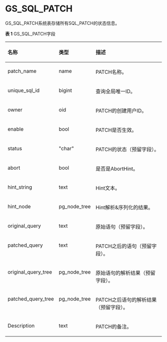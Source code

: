# GS\_SQL\_PATCH

GS\_SQL\_PATCH系统表存储所有SQL\_PATCH的状态信息。

**表 1**  GS\_SQL\_PATCH字段

<a name="table1295815488219"></a>
<table><thead align="left"><tr id="row49590483218"><th class="cellrowborder" valign="top" width="18.74187418741874%" id="mcps1.2.4.1.1"><p id="p1495913481323"><a name="p1495913481323"></a><a name="p1495913481323"></a>名称</p>
</th>
<th class="cellrowborder" valign="top" width="17.77177717771777%" id="mcps1.2.4.1.2"><p id="p1795917488218"><a name="p1795917488218"></a><a name="p1795917488218"></a>类型</p>
</th>
<th class="cellrowborder" valign="top" width="63.48634863486349%" id="mcps1.2.4.1.3"><p id="p8959184814217"><a name="p8959184814217"></a><a name="p8959184814217"></a>描述</p>
</th>
</tr>
</thead>
<tbody><tr id="row9959848827"><td class="cellrowborder" valign="top" width="18.74187418741874%" headers="mcps1.2.4.1.1 "><p id="p13959174812211"><a name="p13959174812211"></a><a name="p13959174812211"></a>patch_name</p>
</td>
<td class="cellrowborder" valign="top" width="17.77177717771777%" headers="mcps1.2.4.1.2 "><p id="p595924812216"><a name="p595924812216"></a><a name="p595924812216"></a>name</p>
</td>
<td class="cellrowborder" valign="top" width="63.48634863486349%" headers="mcps1.2.4.1.3 "><p id="p6959348726"><a name="p6959348726"></a><a name="p6959348726"></a>PATCH名称。</p>
</td>
</tr>
<tr id="row89591548126"><td class="cellrowborder" valign="top" width="18.74187418741874%" headers="mcps1.2.4.1.1 "><p id="p11959174819219"><a name="p11959174819219"></a><a name="p11959174819219"></a>unique_sql_id</p>
</td>
<td class="cellrowborder" valign="top" width="17.77177717771777%" headers="mcps1.2.4.1.2 "><p id="p29591248921"><a name="p29591248921"></a><a name="p29591248921"></a>bigint</p>
</td>
<td class="cellrowborder" valign="top" width="63.48634863486349%" headers="mcps1.2.4.1.3 "><p id="p11959548722"><a name="p11959548722"></a><a name="p11959548722"></a>查询全局唯一ID。</p>
</td>
</tr>
<tr id="row57461749192117"><td class="cellrowborder" valign="top" width="18.74187418741874%" headers="mcps1.2.4.1.1 "><p id="p15746249102119"><a name="p15746249102119"></a><a name="p15746249102119"></a>owner</p>
</td>
<td class="cellrowborder" valign="top" width="17.77177717771777%" headers="mcps1.2.4.1.2 "><p id="p13746104913219"><a name="p13746104913219"></a><a name="p13746104913219"></a>oid</p>
</td>
<td class="cellrowborder" valign="top" width="63.48634863486349%" headers="mcps1.2.4.1.3 "><p id="p1574664962111"><a name="p1574664962111"></a><a name="p1574664962111"></a>PATCH的创建用户ID。</p>
</td>
</tr>
<tr id="row52941515106"><td class="cellrowborder" valign="top" width="18.74187418741874%" headers="mcps1.2.4.1.1 "><p id="p82941551161014"><a name="p82941551161014"></a><a name="p82941551161014"></a>enable</p>
</td>
<td class="cellrowborder" valign="top" width="17.77177717771777%" headers="mcps1.2.4.1.2 "><p id="p729495161016"><a name="p729495161016"></a><a name="p729495161016"></a>bool</p>
</td>
<td class="cellrowborder" valign="top" width="63.48634863486349%" headers="mcps1.2.4.1.3 "><p id="p122941051161016"><a name="p122941051161016"></a><a name="p122941051161016"></a>PATCH是否生效。</p>
</td>
</tr>
<tr id="row11764201522310"><td class="cellrowborder" valign="top" width="18.74187418741874%" headers="mcps1.2.4.1.1 "><p id="p976411542311"><a name="p976411542311"></a><a name="p976411542311"></a>status</p>
</td>
<td class="cellrowborder" valign="top" width="17.77177717771777%" headers="mcps1.2.4.1.2 "><p id="p67644158236"><a name="p67644158236"></a><a name="p67644158236"></a>"char"</p>
</td>
<td class="cellrowborder" valign="top" width="63.48634863486349%" headers="mcps1.2.4.1.3 "><p id="p8764171552316"><a name="p8764171552316"></a><a name="p8764171552316"></a>PATCH的状态（预留字段）。</p>
</td>
</tr>
<tr id="row718483141116"><td class="cellrowborder" valign="top" width="18.74187418741874%" headers="mcps1.2.4.1.1 "><p id="p201845317117"><a name="p201845317117"></a><a name="p201845317117"></a>abort</p>
</td>
<td class="cellrowborder" valign="top" width="17.77177717771777%" headers="mcps1.2.4.1.2 "><p id="p201841931121115"><a name="p201841931121115"></a><a name="p201841931121115"></a>bool</p>
</td>
<td class="cellrowborder" valign="top" width="63.48634863486349%" headers="mcps1.2.4.1.3 "><p id="p9184173113116"><a name="p9184173113116"></a><a name="p9184173113116"></a>是否是AbortHint。</p>
</td>
</tr>
<tr id="row168971594114"><td class="cellrowborder" valign="top" width="18.74187418741874%" headers="mcps1.2.4.1.1 "><p id="p12897165981120"><a name="p12897165981120"></a><a name="p12897165981120"></a>hint_string</p>
</td>
<td class="cellrowborder" valign="top" width="17.77177717771777%" headers="mcps1.2.4.1.2 "><p id="p28977592118"><a name="p28977592118"></a><a name="p28977592118"></a>text</p>
</td>
<td class="cellrowborder" valign="top" width="63.48634863486349%" headers="mcps1.2.4.1.3 "><p id="p11897195961119"><a name="p11897195961119"></a><a name="p11897195961119"></a>Hint文本。</p>
</td>
</tr>
<tr id="row13214142271213"><td class="cellrowborder" valign="top" width="18.74187418741874%" headers="mcps1.2.4.1.1 "><p id="p12141622111213"><a name="p12141622111213"></a><a name="p12141622111213"></a>hint_node</p>
</td>
<td class="cellrowborder" valign="top" width="17.77177717771777%" headers="mcps1.2.4.1.2 "><p id="p17214102212120"><a name="p17214102212120"></a><a name="p17214102212120"></a>pg_node_tree</p>
</td>
<td class="cellrowborder" valign="top" width="63.48634863486349%" headers="mcps1.2.4.1.3 "><p id="p1214182231219"><a name="p1214182231219"></a><a name="p1214182231219"></a>Hint解析&amp;序列化的结果。</p>
</td>
</tr>
<tr id="row1643769111312"><td class="cellrowborder" valign="top" width="18.74187418741874%" headers="mcps1.2.4.1.1 "><p id="p114381391136"><a name="p114381391136"></a><a name="p114381391136"></a>original_query</p>
</td>
<td class="cellrowborder" valign="top" width="17.77177717771777%" headers="mcps1.2.4.1.2 "><p id="p44381499139"><a name="p44381499139"></a><a name="p44381499139"></a>text</p>
</td>
<td class="cellrowborder" valign="top" width="63.48634863486349%" headers="mcps1.2.4.1.3 "><p id="p1643819917132"><a name="p1643819917132"></a><a name="p1643819917132"></a>原始语句（预留字段）。</p>
</td>
</tr>
<tr id="row197617438139"><td class="cellrowborder" valign="top" width="18.74187418741874%" headers="mcps1.2.4.1.1 "><p id="p12976943201312"><a name="p12976943201312"></a><a name="p12976943201312"></a>patched_query</p>
</td>
<td class="cellrowborder" valign="top" width="17.77177717771777%" headers="mcps1.2.4.1.2 "><p id="p1497694317131"><a name="p1497694317131"></a><a name="p1497694317131"></a>text</p>
</td>
<td class="cellrowborder" valign="top" width="63.48634863486349%" headers="mcps1.2.4.1.3 "><p id="p14976134317139"><a name="p14976134317139"></a><a name="p14976134317139"></a>PATCH之后的语句（预留字段）。</p>
</td>
</tr>
<tr id="row8661171961419"><td class="cellrowborder" valign="top" width="18.74187418741874%" headers="mcps1.2.4.1.1 "><p id="p1566112191149"><a name="p1566112191149"></a><a name="p1566112191149"></a>original_query_tree</p>
</td>
<td class="cellrowborder" valign="top" width="17.77177717771777%" headers="mcps1.2.4.1.2 "><p id="p3662141911144"><a name="p3662141911144"></a><a name="p3662141911144"></a>pg_node_tree</p>
</td>
<td class="cellrowborder" valign="top" width="63.48634863486349%" headers="mcps1.2.4.1.3 "><p id="p13662171912147"><a name="p13662171912147"></a><a name="p13662171912147"></a>原始语句的解析结果（预留字段）。</p>
</td>
</tr>
<tr id="row1964617331145"><td class="cellrowborder" valign="top" width="18.74187418741874%" headers="mcps1.2.4.1.1 "><p id="p788653881418"><a name="p788653881418"></a><a name="p788653881418"></a>patched_query_tree</p>
</td>
<td class="cellrowborder" valign="top" width="17.77177717771777%" headers="mcps1.2.4.1.2 "><p id="p1364615332144"><a name="p1364615332144"></a><a name="p1364615332144"></a>pg_node_tree</p>
</td>
<td class="cellrowborder" valign="top" width="63.48634863486349%" headers="mcps1.2.4.1.3 "><p id="p126467333140"><a name="p126467333140"></a><a name="p126467333140"></a>PATCH之后语句的解析结果（预留字段）。</p>
</td>
</tr>
<tr id="row4488153014154"><td class="cellrowborder" valign="top" width="18.74187418741874%" headers="mcps1.2.4.1.1 "><p id="p34885308158"><a name="p34885308158"></a><a name="p34885308158"></a>Description</p>
</td>
<td class="cellrowborder" valign="top" width="17.77177717771777%" headers="mcps1.2.4.1.2 "><p id="p12488163020158"><a name="p12488163020158"></a><a name="p12488163020158"></a>text</p>
</td>
<td class="cellrowborder" valign="top" width="63.48634863486349%" headers="mcps1.2.4.1.3 "><p id="p1148817303152"><a name="p1148817303152"></a><a name="p1148817303152"></a>PATCH的备注。</p>
</td>
</tr>
</tbody>
</table>

